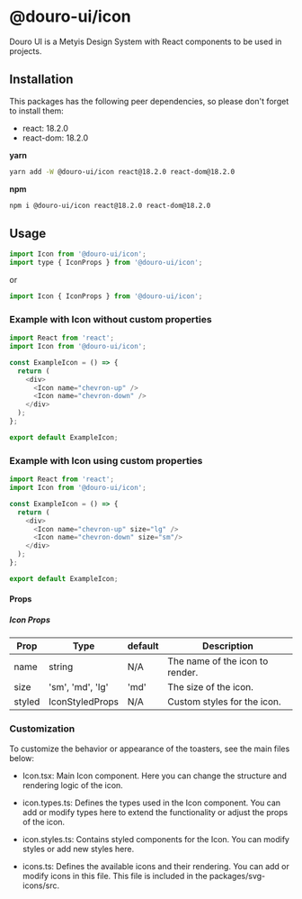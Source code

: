 # @douro-ui/icon

Douro UI is a Metyis Design System with React components to be used in projects.

## Installation

This packages has the following peer dependencies, so please don't forget to install them:

- react: 18.2.0
- react-dom: 18.2.0

**yarn**

```sh
yarn add -W @douro-ui/icon react@18.2.0 react-dom@18.2.0
```

**npm**

```sh
npm i @douro-ui/icon react@18.2.0 react-dom@18.2.0
```

## Usage

```js
import Icon from '@douro-ui/icon';
import type { IconProps } from '@douro-ui/icon';
```

or

```js
import Icon { IconProps } from '@douro-ui/icon';
```

### Example with Icon without custom properties

```js
import React from 'react';
import Icon from '@douro-ui/icon';

const ExampleIcon = () => {
  return (
    <div>
      <Icon name="chevron-up" />
      <Icon name="chevron-down" />
    </div>
  );
};

export default ExampleIcon;
```

### Example with Icon using custom properties

```js
import React from 'react';
import Icon from '@douro-ui/icon';

const ExampleIcon = () => {
  return (
    <div>
      <Icon name="chevron-up" size="lg" />
      <Icon name="chevron-down" size="sm"/>
    </div>
  );
};

export default ExampleIcon;
```

#### Props

##### Icon Props

| Prop             | Type                       | default | Description                                          |
| ---------------- | -------------------------- | ------- | ---------------------------------------------------- |
| name            | string | N/A     | The name of the icon to render.  |
| size | 'sm', 'md', 'lg'                    | 'md'   | The size of the icon.                  |
| styled           | IconStyledProps	 | N/A     | Custom styles for the icon.     |


### Customization

To customize the behavior or appearance of the toasters, see the main files below:

- Icon.tsx: Main Icon component. Here you can change the structure and rendering logic of the icon.

- icon.types.ts: Defines the types used in the Icon component. You can add or modify types here to extend the functionality or adjust the props of the icon.

- icon.styles.ts: Contains styled components for the Icon. You can modify styles or add new styles here.

- icons.ts: Defines the available icons and their rendering. You can add or modify icons in this file. This file is included in the packages/svg-icons/src.
